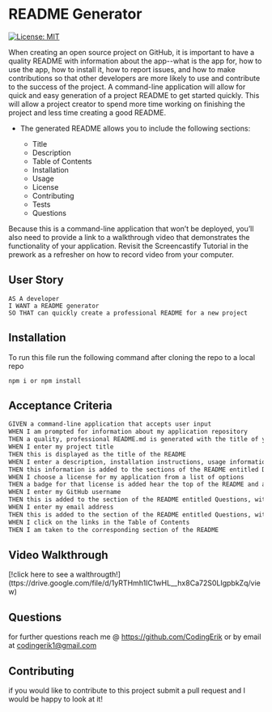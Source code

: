 # README Generator

[![License: MIT](https://img.shields.io/badge/License-MIT-yellow.svg)](https://opensource.org/licenses/MIT)

When creating an open source project on GitHub, it is important to have a quality README with information about the app--what is the app for, how to use the app, how to install it, how to report issues, and how to make contributions so that other developers are more likely to use and contribute to the success of the project. A command-line application will allow for quick and easy generation of a project README to get started quickly. This will allow a project creator to spend more time working on finishing the project and less time creating a good README.

* The generated README allows you to include the following sections: 

  * Title
  * Description
  * Table of Contents
  * Installation
  * Usage
  * License
  * Contributing
  * Tests
  * Questions

Because this is a command-line application that won’t be deployed, you’ll also need to provide a link to a walkthrough video that demonstrates the functionality of your application. Revisit the Screencastify Tutorial in the prework as a refresher on how to record video from your computer.

## User Story

```
AS A developer
I WANT a README generator
SO THAT can quickly create a professional README for a new project
```

## Installation

To run this file run the following command after cloning the repo to a local repo
```
npm i or npm install 
```

## Acceptance Criteria

```md
GIVEN a command-line application that accepts user input
WHEN I am prompted for information about my application repository
THEN a quality, professional README.md is generated with the title of your project and sections entitled Description, Table of Contents, Installation, Usage, License, Contributing, Tests, and Questions
WHEN I enter my project title
THEN this is displayed as the title of the README
WHEN I enter a description, installation instructions, usage information, contribution guidelines, and test instructions
THEN this information is added to the sections of the README entitled Description, Installation, Usage, Contributing, and Tests
WHEN I choose a license for my application from a list of options
THEN a badge for that license is added hear the top of the README and a notice is added to the section of the README entitled License that explains which license the application is covered under
WHEN I enter my GitHub username
THEN this is added to the section of the README entitled Questions, with a link to my GitHub profile
WHEN I enter my email address
THEN this is added to the section of the README entitled Questions, with instructions on how to reach me with additional questions
WHEN I click on the links in the Table of Contents
THEN I am taken to the corresponding section of the README
```

## Video Walkthrough 

[!click here to see a walthrougth!] (ttps://drive.google.com/file/d/1yRTHmh1IC1wHL__hx8Ca72S0LIgpbkZq/view)


## Questions

for further questions reach me @ https://github.com/CodingErik or by email at codingerik1@gmail.com





## Contributing

if you would like to contribute to this project submit a pull request and I would be happy to look at it!




